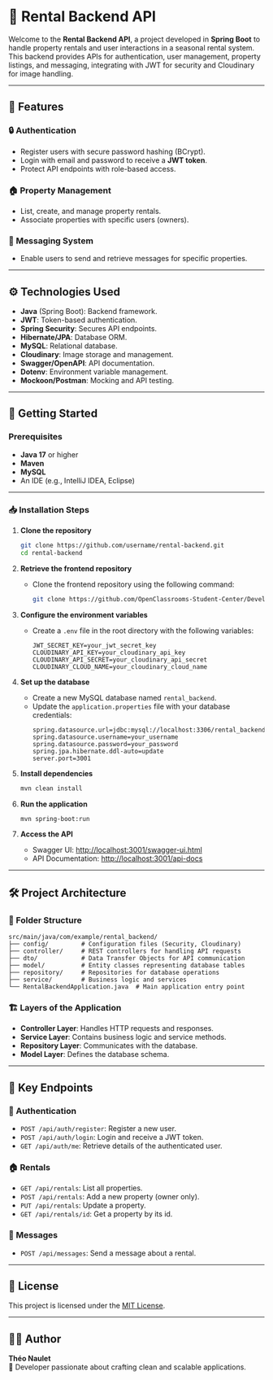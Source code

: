 
# 🏡 Rental Backend API

Welcome to the **Rental Backend API**, a project developed in **Spring Boot** to handle property rentals and user interactions in a seasonal rental system. This backend provides APIs for authentication, user management, property listings, and messaging, integrating with JWT for security and Cloudinary for image handling.

---

## 📝 Features

### 🔒 Authentication
- Register users with secure password hashing (BCrypt).
- Login with email and password to receive a **JWT token**.
- Protect API endpoints with role-based access.

### 🏠 Property Management
- List, create, and manage property rentals.
- Associate properties with specific users (owners).

### 💬 Messaging System
- Enable users to send and retrieve messages for specific properties.

---

## ⚙️ Technologies Used

- **Java** (Spring Boot): Backend framework.
- **JWT**: Token-based authentication.
- **Spring Security**: Secures API endpoints.
- **Hibernate/JPA**: Database ORM.
- **MySQL**: Relational database.
- **Cloudinary**: Image storage and management.
- **Swagger/OpenAPI**: API documentation.
- **Dotenv**: Environment variable management.
- **Mockoon/Postman**: Mocking and API testing.

---

## 🚀 Getting Started

### Prerequisites
- **Java 17** or higher
- **Maven**
- **MySQL**
- An IDE (e.g., IntelliJ IDEA, Eclipse)

---

### 📥 Installation Steps

1. **Clone the repository**
   ```bash
   git clone https://github.com/username/rental-backend.git
   cd rental-backend
   ```

2. **Retrieve the frontend repository**
   - Clone the frontend repository using the following command:
     ```bash
     git clone https://github.com/OpenClassrooms-Student-Center/Developpez-le-back-end-en-utilisant-Java-et-Spring.git
     ```

3. **Configure the environment variables**
   - Create a `.env` file in the root directory with the following variables:
     ```
     JWT_SECRET_KEY=your_jwt_secret_key
     CLOUDINARY_API_KEY=your_cloudinary_api_key
     CLOUDINARY_API_SECRET=your_cloudinary_api_secret
     CLOUDINARY_CLOUD_NAME=your_cloudinary_cloud_name
     ```

4. **Set up the database**
   - Create a new MySQL database named `rental_backend`.
   - Update the `application.properties` file with your database credentials:
     ```properties
     spring.datasource.url=jdbc:mysql://localhost:3306/rental_backend
     spring.datasource.username=your_username
     spring.datasource.password=your_password
     spring.jpa.hibernate.ddl-auto=update
     server.port=3001
     ```

5. **Install dependencies**
   ```bash
   mvn clean install
   ```

6. **Run the application**
   ```bash
   mvn spring-boot:run
   ```

7. **Access the API**
   - Swagger UI: [http://localhost:3001/swagger-ui.html](http://localhost:8080/swagger-ui.html)
   - API Documentation: [http://localhost:3001/api-docs](http://localhost:8080/api-docs)

---

## 🛠️ Project Architecture

### 📂 Folder Structure
```
src/main/java/com/example/rental_backend/
├── config/         # Configuration files (Security, Cloudinary)
├── controller/     # REST controllers for handling API requests
├── dto/            # Data Transfer Objects for API communication
├── model/          # Entity classes representing database tables
├── repository/     # Repositories for database operations
├── service/        # Business logic and services
└── RentalBackendApplication.java  # Main application entry point
```

### 🏗️ Layers of the Application
- **Controller Layer**: Handles HTTP requests and responses.
- **Service Layer**: Contains business logic and service methods.
- **Repository Layer**: Communicates with the database.
- **Model Layer**: Defines the database schema.

---

## 🌟 Key Endpoints

### 🔑 Authentication
- `POST /api/auth/register`: Register a new user.
- `POST /api/auth/login`: Login and receive a JWT token.
- `GET /api/auth/me`: Retrieve details of the authenticated user.

### 🏠 Rentals
- `GET /api/rentals`: List all properties.
- `POST /api/rentals`: Add a new property (owner only).
- `PUT /api/rentals`: Update a property.
- `GET /api/rentals/id`: Get a property by its id.

### 💬 Messages
- `POST /api/messages`: Send a message about a rental.

---

## 📜 License

This project is licensed under the [MIT License](LICENSE).

---

## 👨‍💻 Author

**Théo Naulet**  
🎯 Developer passionate about crafting clean and scalable applications.  

